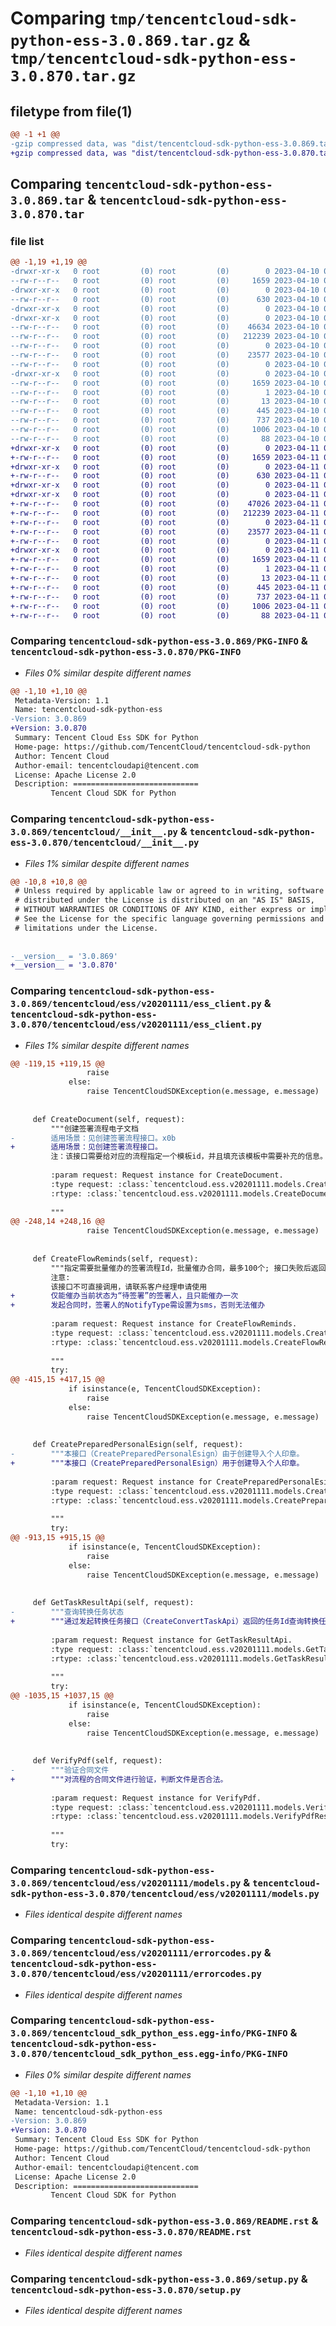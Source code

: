 # Comparing `tmp/tencentcloud-sdk-python-ess-3.0.869.tar.gz` & `tmp/tencentcloud-sdk-python-ess-3.0.870.tar.gz`

## filetype from file(1)

```diff
@@ -1 +1 @@
-gzip compressed data, was "dist/tencentcloud-sdk-python-ess-3.0.869.tar", last modified: Mon Apr 10 03:05:18 2023, max compression
+gzip compressed data, was "dist/tencentcloud-sdk-python-ess-3.0.870.tar", last modified: Tue Apr 11 03:38:34 2023, max compression
```

## Comparing `tencentcloud-sdk-python-ess-3.0.869.tar` & `tencentcloud-sdk-python-ess-3.0.870.tar`

### file list

```diff
@@ -1,19 +1,19 @@
-drwxr-xr-x   0 root         (0) root         (0)        0 2023-04-10 03:05:18.000000 tencentcloud-sdk-python-ess-3.0.869/
--rw-r--r--   0 root         (0) root         (0)     1659 2023-04-10 03:05:18.000000 tencentcloud-sdk-python-ess-3.0.869/PKG-INFO
-drwxr-xr-x   0 root         (0) root         (0)        0 2023-04-10 03:05:18.000000 tencentcloud-sdk-python-ess-3.0.869/tencentcloud/
--rw-r--r--   0 root         (0) root         (0)      630 2023-04-10 03:05:18.000000 tencentcloud-sdk-python-ess-3.0.869/tencentcloud/__init__.py
-drwxr-xr-x   0 root         (0) root         (0)        0 2023-04-10 03:05:18.000000 tencentcloud-sdk-python-ess-3.0.869/tencentcloud/ess/
-drwxr-xr-x   0 root         (0) root         (0)        0 2023-04-10 03:05:18.000000 tencentcloud-sdk-python-ess-3.0.869/tencentcloud/ess/v20201111/
--rw-r--r--   0 root         (0) root         (0)    46634 2023-04-10 03:05:18.000000 tencentcloud-sdk-python-ess-3.0.869/tencentcloud/ess/v20201111/ess_client.py
--rw-r--r--   0 root         (0) root         (0)   212239 2023-04-10 03:05:18.000000 tencentcloud-sdk-python-ess-3.0.869/tencentcloud/ess/v20201111/models.py
--rw-r--r--   0 root         (0) root         (0)        0 2023-04-10 03:05:18.000000 tencentcloud-sdk-python-ess-3.0.869/tencentcloud/ess/v20201111/__init__.py
--rw-r--r--   0 root         (0) root         (0)    23577 2023-04-10 03:05:18.000000 tencentcloud-sdk-python-ess-3.0.869/tencentcloud/ess/v20201111/errorcodes.py
--rw-r--r--   0 root         (0) root         (0)        0 2023-04-10 03:05:18.000000 tencentcloud-sdk-python-ess-3.0.869/tencentcloud/ess/__init__.py
-drwxr-xr-x   0 root         (0) root         (0)        0 2023-04-10 03:05:18.000000 tencentcloud-sdk-python-ess-3.0.869/tencentcloud_sdk_python_ess.egg-info/
--rw-r--r--   0 root         (0) root         (0)     1659 2023-04-10 03:05:18.000000 tencentcloud-sdk-python-ess-3.0.869/tencentcloud_sdk_python_ess.egg-info/PKG-INFO
--rw-r--r--   0 root         (0) root         (0)        1 2023-04-10 03:05:18.000000 tencentcloud-sdk-python-ess-3.0.869/tencentcloud_sdk_python_ess.egg-info/dependency_links.txt
--rw-r--r--   0 root         (0) root         (0)       13 2023-04-10 03:05:18.000000 tencentcloud-sdk-python-ess-3.0.869/tencentcloud_sdk_python_ess.egg-info/top_level.txt
--rw-r--r--   0 root         (0) root         (0)      445 2023-04-10 03:05:18.000000 tencentcloud-sdk-python-ess-3.0.869/tencentcloud_sdk_python_ess.egg-info/SOURCES.txt
--rw-r--r--   0 root         (0) root         (0)      737 2023-04-10 03:05:18.000000 tencentcloud-sdk-python-ess-3.0.869/README.rst
--rw-r--r--   0 root         (0) root         (0)     1006 2023-04-10 03:05:18.000000 tencentcloud-sdk-python-ess-3.0.869/setup.py
--rw-r--r--   0 root         (0) root         (0)       88 2023-04-10 03:05:18.000000 tencentcloud-sdk-python-ess-3.0.869/setup.cfg
+drwxr-xr-x   0 root         (0) root         (0)        0 2023-04-11 03:38:34.000000 tencentcloud-sdk-python-ess-3.0.870/
+-rw-r--r--   0 root         (0) root         (0)     1659 2023-04-11 03:38:34.000000 tencentcloud-sdk-python-ess-3.0.870/PKG-INFO
+drwxr-xr-x   0 root         (0) root         (0)        0 2023-04-11 03:38:34.000000 tencentcloud-sdk-python-ess-3.0.870/tencentcloud/
+-rw-r--r--   0 root         (0) root         (0)      630 2023-04-11 03:38:34.000000 tencentcloud-sdk-python-ess-3.0.870/tencentcloud/__init__.py
+drwxr-xr-x   0 root         (0) root         (0)        0 2023-04-11 03:38:34.000000 tencentcloud-sdk-python-ess-3.0.870/tencentcloud/ess/
+drwxr-xr-x   0 root         (0) root         (0)        0 2023-04-11 03:38:34.000000 tencentcloud-sdk-python-ess-3.0.870/tencentcloud/ess/v20201111/
+-rw-r--r--   0 root         (0) root         (0)    47026 2023-04-11 03:38:34.000000 tencentcloud-sdk-python-ess-3.0.870/tencentcloud/ess/v20201111/ess_client.py
+-rw-r--r--   0 root         (0) root         (0)   212239 2023-04-11 03:38:34.000000 tencentcloud-sdk-python-ess-3.0.870/tencentcloud/ess/v20201111/models.py
+-rw-r--r--   0 root         (0) root         (0)        0 2023-04-11 03:38:34.000000 tencentcloud-sdk-python-ess-3.0.870/tencentcloud/ess/v20201111/__init__.py
+-rw-r--r--   0 root         (0) root         (0)    23577 2023-04-11 03:38:34.000000 tencentcloud-sdk-python-ess-3.0.870/tencentcloud/ess/v20201111/errorcodes.py
+-rw-r--r--   0 root         (0) root         (0)        0 2023-04-11 03:38:34.000000 tencentcloud-sdk-python-ess-3.0.870/tencentcloud/ess/__init__.py
+drwxr-xr-x   0 root         (0) root         (0)        0 2023-04-11 03:38:34.000000 tencentcloud-sdk-python-ess-3.0.870/tencentcloud_sdk_python_ess.egg-info/
+-rw-r--r--   0 root         (0) root         (0)     1659 2023-04-11 03:38:34.000000 tencentcloud-sdk-python-ess-3.0.870/tencentcloud_sdk_python_ess.egg-info/PKG-INFO
+-rw-r--r--   0 root         (0) root         (0)        1 2023-04-11 03:38:34.000000 tencentcloud-sdk-python-ess-3.0.870/tencentcloud_sdk_python_ess.egg-info/dependency_links.txt
+-rw-r--r--   0 root         (0) root         (0)       13 2023-04-11 03:38:34.000000 tencentcloud-sdk-python-ess-3.0.870/tencentcloud_sdk_python_ess.egg-info/top_level.txt
+-rw-r--r--   0 root         (0) root         (0)      445 2023-04-11 03:38:34.000000 tencentcloud-sdk-python-ess-3.0.870/tencentcloud_sdk_python_ess.egg-info/SOURCES.txt
+-rw-r--r--   0 root         (0) root         (0)      737 2023-04-11 03:38:34.000000 tencentcloud-sdk-python-ess-3.0.870/README.rst
+-rw-r--r--   0 root         (0) root         (0)     1006 2023-04-11 03:38:34.000000 tencentcloud-sdk-python-ess-3.0.870/setup.py
+-rw-r--r--   0 root         (0) root         (0)       88 2023-04-11 03:38:34.000000 tencentcloud-sdk-python-ess-3.0.870/setup.cfg
```

### Comparing `tencentcloud-sdk-python-ess-3.0.869/PKG-INFO` & `tencentcloud-sdk-python-ess-3.0.870/PKG-INFO`

 * *Files 0% similar despite different names*

```diff
@@ -1,10 +1,10 @@
 Metadata-Version: 1.1
 Name: tencentcloud-sdk-python-ess
-Version: 3.0.869
+Version: 3.0.870
 Summary: Tencent Cloud Ess SDK for Python
 Home-page: https://github.com/TencentCloud/tencentcloud-sdk-python
 Author: Tencent Cloud
 Author-email: tencentcloudapi@tencent.com
 License: Apache License 2.0
 Description: ============================
         Tencent Cloud SDK for Python
```

### Comparing `tencentcloud-sdk-python-ess-3.0.869/tencentcloud/__init__.py` & `tencentcloud-sdk-python-ess-3.0.870/tencentcloud/__init__.py`

 * *Files 1% similar despite different names*

```diff
@@ -10,8 +10,8 @@
 # Unless required by applicable law or agreed to in writing, software
 # distributed under the License is distributed on an "AS IS" BASIS,
 # WITHOUT WARRANTIES OR CONDITIONS OF ANY KIND, either express or implied.
 # See the License for the specific language governing permissions and
 # limitations under the License.
 
 
-__version__ = '3.0.869'
+__version__ = '3.0.870'
```

### Comparing `tencentcloud-sdk-python-ess-3.0.869/tencentcloud/ess/v20201111/ess_client.py` & `tencentcloud-sdk-python-ess-3.0.870/tencentcloud/ess/v20201111/ess_client.py`

 * *Files 1% similar despite different names*

```diff
@@ -119,15 +119,15 @@
                 raise
             else:
                 raise TencentCloudSDKException(e.message, e.message)
 
 
     def CreateDocument(self, request):
         """创建签署流程电子文档
-        适用场景：见创建签署流程接口。x0b
+        适用场景：见创建签署流程接口。
         注：该接口需要给对应的流程指定一个模板id，并且填充该模板中需要补充的信息。是“发起流程”接口的前置接口。
 
         :param request: Request instance for CreateDocument.
         :type request: :class:`tencentcloud.ess.v20201111.models.CreateDocumentRequest`
         :rtype: :class:`tencentcloud.ess.v20201111.models.CreateDocumentResponse`
 
         """
@@ -248,14 +248,16 @@
                 raise TencentCloudSDKException(e.message, e.message)
 
 
     def CreateFlowReminds(self, request):
         """指定需要批量催办的签署流程Id，批量催办合同，最多100个; 接口失败后返回错误信息
         注意:
         该接口不可直接调用，请联系客户经理申请使用
+        仅能催办当前状态为“待签署”的签署人，且只能催办一次
+        发起合同时，签署人的NotifyType需设置为sms，否则无法催办
 
         :param request: Request instance for CreateFlowReminds.
         :type request: :class:`tencentcloud.ess.v20201111.models.CreateFlowRemindsRequest`
         :rtype: :class:`tencentcloud.ess.v20201111.models.CreateFlowRemindsResponse`
 
         """
         try:
@@ -415,15 +417,15 @@
             if isinstance(e, TencentCloudSDKException):
                 raise
             else:
                 raise TencentCloudSDKException(e.message, e.message)
 
 
     def CreatePreparedPersonalEsign(self, request):
-        """本接口（CreatePreparedPersonalEsign）由于创建导入个人印章。
+        """本接口（CreatePreparedPersonalEsign）用于创建导入个人印章。
 
         :param request: Request instance for CreatePreparedPersonalEsign.
         :type request: :class:`tencentcloud.ess.v20201111.models.CreatePreparedPersonalEsignRequest`
         :rtype: :class:`tencentcloud.ess.v20201111.models.CreatePreparedPersonalEsignResponse`
 
         """
         try:
@@ -913,15 +915,15 @@
             if isinstance(e, TencentCloudSDKException):
                 raise
             else:
                 raise TencentCloudSDKException(e.message, e.message)
 
 
     def GetTaskResultApi(self, request):
-        """查询转换任务状态
+        """通过发起转换任务接口（CreateConvertTaskApi）返回的任务Id查询转换任务状态，通过本接口确认转换任务是否完成。大文件转换所需的时间可能会比较长。
 
         :param request: Request instance for GetTaskResultApi.
         :type request: :class:`tencentcloud.ess.v20201111.models.GetTaskResultApiRequest`
         :rtype: :class:`tencentcloud.ess.v20201111.models.GetTaskResultApiResponse`
 
         """
         try:
@@ -1035,15 +1037,15 @@
             if isinstance(e, TencentCloudSDKException):
                 raise
             else:
                 raise TencentCloudSDKException(e.message, e.message)
 
 
     def VerifyPdf(self, request):
-        """验证合同文件
+        """对流程的合同文件进行验证，判断文件是否合法。
 
         :param request: Request instance for VerifyPdf.
         :type request: :class:`tencentcloud.ess.v20201111.models.VerifyPdfRequest`
         :rtype: :class:`tencentcloud.ess.v20201111.models.VerifyPdfResponse`
 
         """
         try:
```

### Comparing `tencentcloud-sdk-python-ess-3.0.869/tencentcloud/ess/v20201111/models.py` & `tencentcloud-sdk-python-ess-3.0.870/tencentcloud/ess/v20201111/models.py`

 * *Files identical despite different names*

### Comparing `tencentcloud-sdk-python-ess-3.0.869/tencentcloud/ess/v20201111/errorcodes.py` & `tencentcloud-sdk-python-ess-3.0.870/tencentcloud/ess/v20201111/errorcodes.py`

 * *Files identical despite different names*

### Comparing `tencentcloud-sdk-python-ess-3.0.869/tencentcloud_sdk_python_ess.egg-info/PKG-INFO` & `tencentcloud-sdk-python-ess-3.0.870/tencentcloud_sdk_python_ess.egg-info/PKG-INFO`

 * *Files 0% similar despite different names*

```diff
@@ -1,10 +1,10 @@
 Metadata-Version: 1.1
 Name: tencentcloud-sdk-python-ess
-Version: 3.0.869
+Version: 3.0.870
 Summary: Tencent Cloud Ess SDK for Python
 Home-page: https://github.com/TencentCloud/tencentcloud-sdk-python
 Author: Tencent Cloud
 Author-email: tencentcloudapi@tencent.com
 License: Apache License 2.0
 Description: ============================
         Tencent Cloud SDK for Python
```

### Comparing `tencentcloud-sdk-python-ess-3.0.869/README.rst` & `tencentcloud-sdk-python-ess-3.0.870/README.rst`

 * *Files identical despite different names*

### Comparing `tencentcloud-sdk-python-ess-3.0.869/setup.py` & `tencentcloud-sdk-python-ess-3.0.870/setup.py`

 * *Files identical despite different names*

